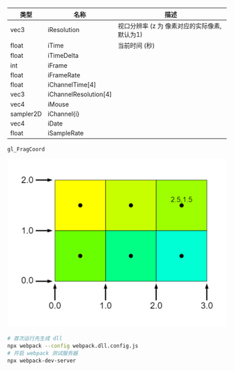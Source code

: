 | 类型      | 名称                  | 描述                                          |
| --------- | --------------------- | --------------------------------------------- |
| vec3      | iResolution           | 视口分辨率 (z 为 像素对应的实际像素, 默认为1) |
| float     | iTime                 | 当前时间 (秒)                                 |
| float     | iTimeDelta            |                                               |
| int       | iFrame                |                                               |
| float     | iFrameRate            |                                               |
| float     | iChannelTime[4]       |                                               |
| vec3      | iChannelResolution[4] |                                               |
| vec4      | iMouse                |                                               |
| sampler2D | iChannel{i}           |                                               |
| vec4      | iDate                 |                                               |
| float     | iSampleRate           |                                               |

`gl_FragCoord`

![webgl-pixels](assets/webgl-pixels.png)

```bash
# 首次运行先生成 dll
npx webpack --config webpack.dll.config.js
# 开启 webpack 测试服务器
npx webpack-dev-server
```

